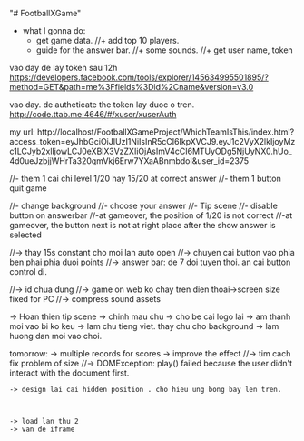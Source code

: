 "# FootballXGame" 

- what I gonna do:
	+ get game data.
	//+ add top 10 players.
	+ guide for the answer bar.
	//+ some sounds.
	//+ get user name, token





vao day de lay token sau 12h
https://developers.facebook.com/tools/explorer/145634995501895/?method=GET&path=me%3Ffields%3Did%2Cname&version=v3.0

vao day. de autheticate the token lay duoc o tren.
http://code.ttab.me:4646/#/xuser/xuserAuth


my url:
	http://localhost/FootballXGameProject/WhichTeamIsThis/index.html?access_token=eyJhbGciOiJIUzI1NiIsInR5cCI6IkpXVCJ9.eyJ1c2VyX2lkIjoyMzc1LCJyb2xlIjowLCJ0eXBlX3VzZXIiOjAsImV4cCI6MTUyODg5NjUyNX0.hUo_4d0ueJzbjjWHrTa320qmVkj6Erw7YXaABnmbdoI&user_id=2375

//- them 1 cai chi level 1/20 hay 15/20 at correct answer
//- them 1 button quit game


//- change background
//- choose your answer
//- Tip scene
//- disable button on answerbar
//-at gameover, the position of 1/20 is not correct
//-at gameover, the button next is not at right place after the show answer is selected


//-> thay 15s constant cho moi lan auto open
//-> chuyen cai button vao phia ben phai phia duoi points
//-> answer bar: de 7 doi tuyen thoi. an cai button control di.

//-> id chua dung
//-> game on web ko chay tren dien thoai->screen size fixed for PC
//-> compress sound assets

-> Hoan thien tip scene
-> chinh mau chu
-> cho be cai logo lai
-> am thanh moi vao bi ko keu
-> lam chu tieng viet. thay chu cho background
-> lam huong dan moi vao choi.



tomorrow:
	-> multiple records for scores
	-> improve the effect
	//-> tim cach fix problem of size
	//-> DOMException: play() failed because the user didn't interact with the document first.

	-> design lai cai hidden position . cho hieu ung bong bay len tren.



	-> load lan thu 2
	-> van de iframe 